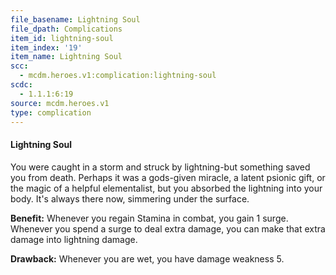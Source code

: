 ```yaml
---
file_basename: Lightning Soul
file_dpath: Complications
item_id: lightning-soul
item_index: '19'
item_name: Lightning Soul
scc:
  - mcdm.heroes.v1:complication:lightning-soul
scdc:
  - 1.1.1:6:19
source: mcdm.heroes.v1
type: complication
---
```


#### Lightning Soul

You were caught in a storm and struck by lightning-but something saved you from death. Perhaps it was a gods-given miracle, a latent psionic gift, or the magic of a helpful elementalist, but you absorbed the lightning into your body. It's always there now, simmering under the surface.

**Benefit:** Whenever you regain Stamina in combat, you gain 1 surge. Whenever you spend a surge to deal extra damage, you can make that extra damage into lightning damage.

**Drawback:** Whenever you are wet, you have damage weakness 5.
